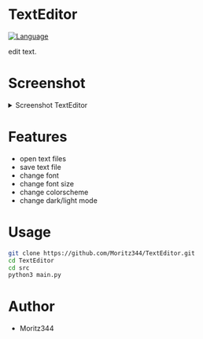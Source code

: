 # TextEditor
[![Language](https://img.shields.io/badge/language-python-blue.svg?style=flat)](https://www.python.org) 

edit text.

# Screenshot
</details>
<details>
<summary>Screenshot TextEditor</summary>

![Screenshot_68](https://github.com/user-attachments/assets/d7cd9dc1-99b8-4ffa-b801-4484808fe05a)


</details>

# Features
- open text files
- save text file
- change font
- change font size
- change colorscheme
- change dark/light mode

# Usage
```bash
git clone https://github.com/Moritz344/TextEditor.git
cd TextEditor
cd src
python3 main.py

```

# Author
- Moritz344
